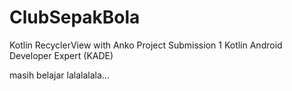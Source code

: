# ClubSepakBola
Kotlin RecyclerView with Anko 
Project Submission 1 Kotlin Android Developer Expert (KADE) 

masih belajar lalalalala...
